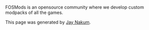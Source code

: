 FOSMods is an opensource community where we develop custom modpacks of all the games.

<footer class="site-footer">
    <span class="site-footer-credits">This page was generated by <a href="https://jaynakum.github.io">Jay Nakum</a>.</span>
</footer>
